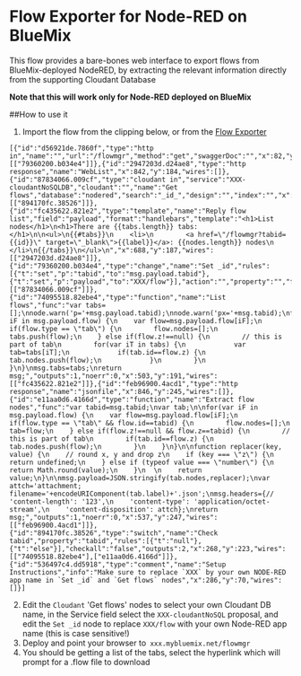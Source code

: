 # Flow Exporter for Node-RED on BlueMix
This flow provides a bare-bones web interface to export flows from BlueMix-deployed NodeRED, by extracting the relevant information directly from the supporting Cloudant Database

__Note that this will work only for Node-RED deployed on BlueMix__

##How to use it
1. Import the flow from the clipping below, or from the [Flow Exporter](Flow_Exporter.json)   
```
[{"id":"d56921de.7860f","type":"http in","name":"","url":"/flowmgr","method":"get","swaggerDoc":"","x":82,"y":41,"wires":[["79360200.b034e4"]]},{"id":"2947203d.d24ae8","type":"http response","name":"WebList","x":842,"y":184,"wires":[]},{"id":"87834066.009cf","type":"cloudant in","service":"XXX-cloudantNoSQLDB","cloudant":"","name":"Get flows","database":"nodered","search":"_id_","design":"","index":"","x":344,"y":104,"wires":[["894170fc.38526"]]},{"id":"fc435622.821e2","type":"template","name":"Reply flow list","field":"payload","format":"handlebars","template":"<h1>List nodes</h1>\n<h1>There are {{tabs.length}} tabs:</h1>\n\n<ul>\n{{#tabs}}\n    <li>\n        <a href=\"/flowmgr?tabid={{id}}\" target=\"_blank\">{{label}}</a>: {{nodes.length}} nodes\n    </li>\n{{/tabs}}\n</ul>\n","x":688,"y":187,"wires":[["2947203d.d24ae8"]]},{"id":"79360200.b034e4","type":"change","name":"Set _id","rules":[{"t":"set","p":"tabid","to":"msg.payload.tabid"},{"t":"set","p":"payload","to":"XXX/flow"}],"action":"","property":"","from":"","to":"","reg":false,"x":217,"y":105,"wires":[["87834066.009cf"]]},{"id":"74095518.82ebe4","type":"function","name":"List flows","func":"var tabs=[];\nnode.warn('p='+msg.payload.tabid);\nnode.warn('px='+msg.tabid);\nfor(var iF in msg.payload.flow) {\n    var flow=msg.payload.flow[iF];\n    if(flow.type == \"tab\") {\n        flow.nodes=[];\n        tabs.push(flow);\n    } else if(flow.z!==null) {\n        // this is part of tab\n        for(var iT in tabs) {\n            var tab=tabs[iT];\n            if(tab.id==flow.z) {\n                tab.nodes.push(flow);\n            }\n        }\n    }\n}\nmsg.tabs=tabs;\nreturn msg;","outputs":1,"noerr":0,"x":503,"y":191,"wires":[["fc435622.821e2"]]},{"id":"feb96900.4acd1","type":"http response","name":"jsonfile","x":846,"y":245,"wires":[]},{"id":"e11aa0d6.4166d","type":"function","name":"Extract flow nodes","func":"var tabid=msg.tabid;\nvar tab;\n\nfor(var iF in msg.payload.flow) {\n    var flow=msg.payload.flow[iF];\n    if(flow.type == \"tab\" && flow.id==tabid) {\n        flow.nodes=[];\n        tab=flow;\n    } else if(flow.z!==null && flow.z==tabid) {\n        // this is part of tab\n        if(tab.id==flow.z) {\n            tab.nodes.push(flow);\n        }\n    }\n}\n\nfunction replacer(key, value) {\n    // round x, y and drop z\n    if (key === \"z\") {\n        return undefined;\n    } else if (typeof value === \"number\") {\n        return Math.round(value);\n    }\n  \n    return value;\n}\n\nmsg.payload=JSON.stringify(tab.nodes,replacer);\nvar attch='attachment; filename='+encodeURIComponent(tab.label)+'.json';\nmsg.headers={// 'content-length': '123',\n    'content-type': 'application/octet-stream',\n    'content-disposition': attch};\nreturn msg;","outputs":1,"noerr":0,"x":537,"y":247,"wires":[["feb96900.4acd1"]]},{"id":"894170fc.38526","type":"switch","name":"Check tabid","property":"tabid","rules":[{"t":"null"},{"t":"else"}],"checkall":"false","outputs":2,"x":268,"y":223,"wires":[["74095518.82ebe4"],["e11aa0d6.4166d"]]},{"id":"536497c4.dd5918","type":"comment","name":"Setup Instructions","info":"Make sure to replace `XXX` by your own NODE-RED app name in `Set _id` and `Get flows` nodes","x":286,"y":70,"wires":[]}]
```
2. Edit the `Cloudant` 'Get flows' nodes to select your own Cloudant DB name, in the Service field select the `XXX-cloudantNoSQL` proposal, and edit the `Set _id` node to replace `XXX/flow` with your own Node-RED app name (this is case sensitive!)
3. Deploy and point your browser to` xxx.mybluemix.net/flowmgr`
4. You should be getting a list of the tabs, select the hyperlink which will prompt for a .flow file to download